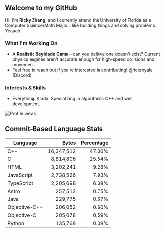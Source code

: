 ## Welcome to my GitHub

Hi! I'm **Ricky Zhang**, and I currently attend the University of Florida as a Computer Science/Math Major. I like building things and solving problems. Yeaaah.

### What I'm Working On
- A **Realistic Beyblade Game** – can you believe one doesn't exist? Current physics engines aren't accurate enough for high-speed collisions and movement.
- Feel free to reach out if you're interested in contributing! @rickroyale (Discord)

### Interests & Skills
- Everything. Kinda. Specializing in algorithmic C++ and web development.

![Profile views](https://komarev.com/ghpvc/?username=TheRickyZhang&color=blue)

<!--START_COMMIT_LANG_STATS-->
## Commit-Based Language Stats

| Language | Bytes | Percentage |
| --- | ---:| ---:|
| C++ | 16,347,512 | 47.36% |
| C | 8,814,806 | 25.54% |
| HTML | 3,202,241 | 9.28% |
| JavaScript | 2,738,526 | 7.93% |
| TypeScript | 2,205,698 | 6.39% |
| Astro | 257,512 | 0.75% |
| Java | 229,775 | 0.67% |
| Objective-C++ | 206,052 | 0.60% |
| Objective-C | 205,078 | 0.59% |
| Python | 135,768 | 0.39% |
<!--END_COMMIT_LANG_STATS-->
